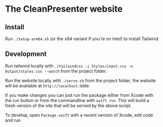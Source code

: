 # The CleanPresenter website

## Install

Run `./setup-arm64.sh` (or the x64 variant if you're on Intel) to install Tailwind

## Development

Run tailwind locally with `./tailwindcss -i Styles/input.css -o Output/styles.css --watch` from the project folder.

Run the website locally with `./serve.sh` from the project folder, the website will be available at `http://localhost:8000`.

If you make changes you can just run the package either from Xcode with the run button or from the commandline with `swift run`. This will build a fresh version of the site that will be served by the above script.

To develop, open `Package.swift` with a recent version of Xcode, edit code and run
